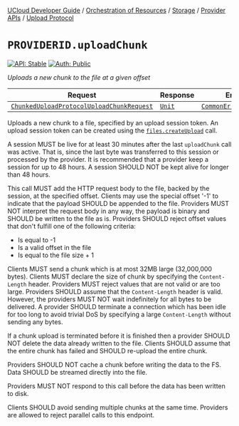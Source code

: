 [UCloud Developer Guide](/docs/developer-guide/README.md) / [Orchestration of Resources](/docs/developer-guide/orchestration/README.md) / [Storage](/docs/developer-guide/orchestration/storage/README.md) / [Provider APIs](/docs/developer-guide/orchestration/storage/providers/README.md) / [Upload Protocol](/docs/developer-guide/orchestration/storage/providers/upload.md)

# `PROVIDERID.uploadChunk`

[![API: Stable](https://img.shields.io/static/v1?label=API&message=Stable&color=green&style=flat-square)](/docs/developer-guide/core/api-conventions.md)
[![Auth: Public](https://img.shields.io/static/v1?label=Auth&message=Public&color=informational&style=flat-square)](/docs/developer-guide/core/types.md#role)


_Uploads a new chunk to the file at a given offset_

| Request | Response | Error |
|---------|----------|-------|
|<code><a href='#chunkeduploadprotocoluploadchunkrequest'>ChunkedUploadProtocolUploadChunkRequest</a></code>|<code><a href='https://kotlinlang.org/api/latest/jvm/stdlib/kotlin/-unit/'>Unit</a></code>|<code><a href='/docs/reference/dk.sdu.cloud.CommonErrorMessage.md'>CommonErrorMessage</a></code>|

Uploads a new chunk to a file, specified by an upload session token. An upload session token can be
created using the [`files.createUpload`](/docs/reference/files.createUpload.md)  call.

A session MUST be live for at least 30 minutes after the last `uploadChunk`
call was active. That is, since the last byte was transferred to this session or processed by the
provider. It is recommended that a provider keep a session for up to 48 hours. A session SHOULD NOT be
kept alive for longer than 48 hours.

This call MUST add the HTTP request body to the file, backed by the session, at the specified offset.
Clients may use the special offset '-1' to indicate that the payload SHOULD be appended to the file.
Providers MUST NOT interpret the request body in any way, the payload is binary and SHOULD be written
to the file as is. Providers SHOULD reject offset values that don't fulfill one of the following
criteria:

- Is equal to -1
- Is a valid offset in the file
- Is equal to the file size + 1

Clients MUST send a chunk which is at most 32MB large (32,000,000 bytes). Clients MUST declare the size
of chunk by specifying the `Content-Length` header. Providers MUST reject values that are not valid or
are too large. Providers SHOULD assume that the `Content-Length` header is valid.
However, the providers MUST NOT wait indefinitely for all bytes to be delivered. A provider SHOULD
terminate a connection which has been idle for too long to avoid trivial DoS by specifying a large
`Content-Length` without sending any bytes.

If a chunk upload is terminated before it is finished then a provider SHOULD NOT delete the data
already written to the file. Clients SHOULD assume that the entire chunk has failed and SHOULD re-upload
the entire chunk.

Providers SHOULD NOT cache a chunk before writing the data to the FS. Data SHOULD be streamed
directly into the file.

Providers MUST NOT respond to this call before the data has been written to disk.

Clients SHOULD avoid sending multiple chunks at the same time. Providers are allowed to reject parallel
calls to this endpoint.


